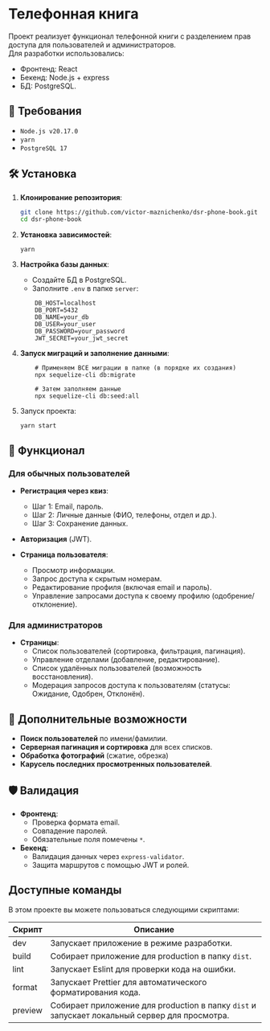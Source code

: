 # Телефонная книга

Проект реализует функционал телефонной книги с разделением прав доступа для пользователей и администраторов. <br>
Для разработки использовались:
- Фронтенд: React
- Бекенд: Node.js + express
- БД: PostgreSQL.

## 📌 Требования

- `Node.js v20.17.0`
- `yarn`
- `PostgreSQL 17`

## 🛠 Установка

1. **Клонирование репозитория**:
   ```bash
   git clone https://github.com/victor-maznichenko/dsr-phone-book.git
   cd dsr-phone-book
   ```
 
2. **Установка зависимостей**:

    ```
    yarn
    ```

1. **Настройка базы данных**:
    - Создайте БД в PostgreSQL.
    - Заполните `.env` в папке `server`:
    ```
        DB_HOST=localhost
        DB_PORT=5432
        DB_NAME=your_db
        DB_USER=your_user
        DB_PASSWORD=your_password
        JWT_SECRET=your_jwt_secret
	```

2. **Запуск миграций и заполнение данными**:<br>
    ```
        # Применяем ВСЕ миграции в папке (в порядке их создания)
        npx sequelize-cli db:migrate

        # Затем заполняем данные
        npx sequelize-cli db:seed:all
    ```
    
3. Запуск проекта:
    ```
    yarn start
    ```
  
## 🌟 Функционал

### Для обычных пользователей

- **Регистрация через квиз**:
    - Шаг 1: Email, пароль.
    - Шаг 2: Личные данные (ФИО, телефоны, отдел и др.).
    - Шаг 3: Сохранение данных.
        
- **Авторизация** (JWT).
    
- **Страница пользователя**:
    - Просмотр информации.
    - Запрос доступа к скрытым номерам.
    - Редактирование профиля (включая email и пароль).
    - Управление запросами доступа к своему профилю (одобрение/отклонение).

### Для администраторов

- **Страницы**:
    - Список пользователей (сортировка, фильтрация, пагинация).
    - Управление отделами (добавление, редактирование).
    - Список удалённых пользователей (возможность восстановления).
    - Модерация запросов доступа к пользователям (статусы: Ожидание, Одобрен, Отклонён).

## 🔧 Дополнительные возможности

- **Поиск пользователей** по имени/фамилии.
- **Серверная пагинация и сортировка** для всех списков.
- **Обработка фотографий** (сжатие, обрезка)
- **Карусель последних просмотренных пользователей**.
    

## 🛡 Валидация

- **Фронтенд**:
    - Проверка формата email.
    - Совпадение паролей.
    - Обязательные поля помечены `*`.
- **Бекенд**:
    - Валидация данных через `express-validator`.
    - Защита маршрутов с помощью JWT и ролей.

## Доступные команды

<p>В этом проекте вы можете пользоваться следующими скриптами:</p>

| Скрипт     | Описание                                                                                      |
| ---------- | --------------------------------------------------------------------------------------------- |
| dev        | Запускает приложение в режиме разработки.                                                     |
| build      | Собирает приложение для production в папку `dist`.                                            |
| lint       | Запускает Eslint для проверки кода на ошибки.                                                 |
| format     | Запускает Prettier для автоматического форматирования кода.                                   |
| preview    | Собирает приложение для production в папку `dist` и запускает локальный сервер для просмотра. |
